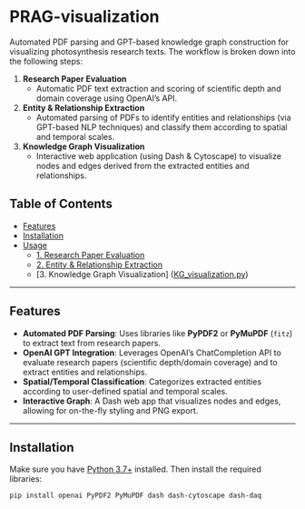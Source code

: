 # PRAG-visualization
Automated PDF parsing and GPT-based knowledge graph construction for visualizing photosynthesis research texts.
The workflow is broken down into the following steps:

1. **Research Paper Evaluation**  
   - Automatic PDF text extraction and scoring of scientific depth and domain coverage using OpenAI’s API.  
2. **Entity & Relationship Extraction**  
   - Automated parsing of PDFs to identify entities and relationships (via GPT-based NLP techniques) and classify them according to spatial and temporal scales.  
3. **Knowledge Graph Visualization**  
   - Interactive web application (using Dash & Cytoscape) to visualize nodes and edges derived from the extracted entities and relationships.

## Table of Contents
- [Features](#features)
- [Installation](#installation)
- [Usage](#usage)
  - [1. Research Paper Evaluation]([paper_evaluation.py](./paper_evaluation.py))
  - [2. Entity & Relationship Extraction]([entity_extraction.py](./entity_extraction.py))
  - [3. Knowledge Graph Visualization] ([KG_visualization.py](./KG_visualization.py))
---

## Features
- **Automated PDF Parsing**: Uses libraries like **PyPDF2** or **PyMuPDF** (`fitz`) to extract text from research papers.
- **OpenAI GPT Integration**: Leverages OpenAI’s ChatCompletion API to evaluate research papers (scientific depth/domain coverage) and to extract entities and relationships.
- **Spatial/Temporal Classification**: Categorizes extracted entities according to user-defined spatial and temporal scales.
- **Interactive Graph**: A Dash web app that visualizes nodes and edges, allowing for on-the-fly styling and PNG export.

---

## Installation
Make sure you have [Python 3.7+](https://www.python.org/) installed. Then install the required libraries:

```bash
pip install openai PyPDF2 PyMuPDF dash dash-cytoscape dash-daq

